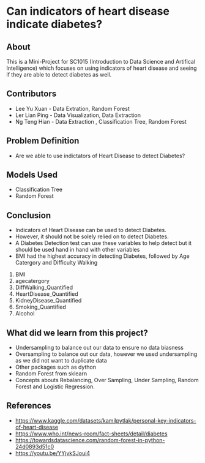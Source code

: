 # Can indicators of heart disease indicate diabetes?
## About
This is a Mini-Project for SC1015 (Introduction to Data Science and Artifical Intelligence) which focuses on using indicators of heart disease and seeing if they are able to detect diabetes as well.

## Contributors
* Lee Yu Xuan - Data Extration, Random Forest 
* Ler Lian Ping - Data Visualization, Data Extraction
* Ng Teng Hian - Data Extraction , Classification Tree, Random Forest

## Problem Definition
* Are we able to use indictators of Heart Disease to detect Diabetes?

## Models Used
* Classification Tree
* Random Forest

## Conclusion
* Indicators of Heart Disease can be used to detect Diabetes.
* However, it should not be solely relied on to detect Diabetes.
* A Diabetes Detection test can use these variables to help detect but it should be used hand in hand with other variables
* BMI had the highest accuracy in detecting Diabetes, followed by Age Catergory and Difficulty Walking
1. BMI
2. agecatergory
3. DiffWalking_Quantified
4. HeartDisease_Quantified
5. KidneyDisease_Quantified 
6. Smoking_Quantified
7. Alcohol

## What did we learn from this project?
* Undersampling to balance out our data to ensure no data biasness
* Oversampling to balance out our data, however we used undersampling as we did not want to duplicate data
* Other packages such as dython
* Random Forest from sklearn
* Concepts abouts Rebalancing, Over Sampling, Under Sampling, Random Forest and Logistic Regression.

## References
* https://www.kaggle.com/datasets/kamilpytlak/personal-key-indicators-of-heart-disease
* https://www.who.int/news-room/fact-sheets/detail/diabetes
* https://towardsdatascience.com/random-forest-in-python-24d0893d51c0
* https://youtu.be/YYjvkSJoui4

